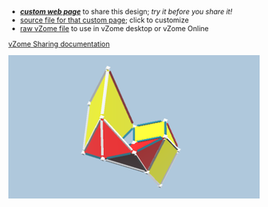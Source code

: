 
 - [***custom web page***][post] to share this design; *try it before you share it!*
 - [source file for that custom page][source]; click to customize
 - [raw vZome file][raw] to use in vZome desktop or vZome Online

[vZome Sharing documentation](https://vzome.github.io/vzome/sharing.html#how-it-works)

![Image](<10-gon-double-symmetry-core.png>)


[post]: <https://ThynStyx.github.io/vzome-sharing/2022/01/07/10-gon-double-symmetry-core-19-24-44.html>
[source]: <https://github.com/ThynStyx/vzome-sharing/edit/main/_posts/2022-01-07-10-gon-double-symmetry-core-19-24-44.md>
[raw]: <https://raw.githubusercontent.com/ThynStyx/vzome-sharing/main/2022/01/07/19-24-44-10-gon-double-symmetry-core/10-gon-double-symmetry-core.vZome>